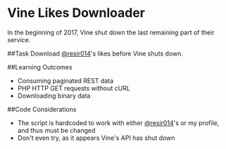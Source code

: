 # Vine Likes Downloader

In the beginning of 2017, Vine shut down the last remaining part of their service.

##Task
Download [@resir014](https://resir014.github.io/)'s likes before Vine shuts down.

##Learning Outcomes
- Consuming paginated REST data
- PHP HTTP GET requests without cURL
- Downloading binary data

##Code Considerations
- The script is hardcoded to work with either [@resir014](https://resir014.github.io/)'s or my profile, and thus must be changed
- Don't even try, as it appears Vine's API has shut down
